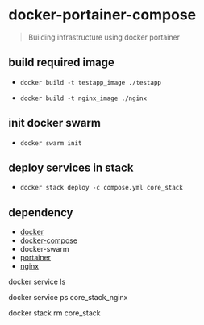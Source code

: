 # docker-portainer-compose

> Building infrastructure using docker portainer

## build required image

- `docker build -t testapp_image ./testapp`

- `docker build -t nginx_image ./nginx`

## init docker swarm

- `docker swarm init`

## deploy services in stack

- `docker stack deploy -c compose.yml core_stack`

## dependency

- [docker](https://docs.docker.com/engine/reference/commandline/docker/)
- [docker-compose](https://docs.docker.com/compose/reference/)
- docker-swarm
- [portainer](https://documentation.portainer.io/)
- [nginx](https://docs.nginx.com/nginx/admin-guide/web-server/reverse-proxy/)

docker service ls

docker service ps core_stack_nginx

docker stack rm core_stack
